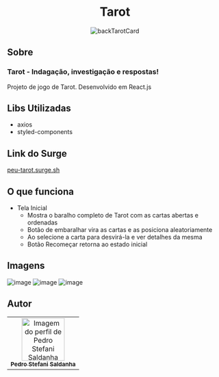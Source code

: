 # <h1 align='center'> Tarot</h1>


<p align="center">
  <img src="https://dkw5ssdvaqf8l.cloudfront.net/static/psr/br/framework/yii/images/content/pt-br/product/tarot/marselha/back-blue-card.png" alt="backTarotCard">
</p>



 ## Sobre
### Tarot -  Indagação, investigação e respostas!
Projeto de jogo de Tarot. Desenvolvido em React.js

## Libs Utilizadas
- axios
- styled-components


## Link do Surge
<a href="https://peu-tarot.surge.sh/">peu-tarot.surge.sh</a>


## O que funciona
- Tela Inicial
  - Mostra o baralho completo de Tarot com as cartas abertas e ordenadas
  - Botão de embaralhar vira as cartas e as posiciona aleatoriamente
  - Ao selecione a carta para desvirá-la e ver detalhes da mesma
  - Botão Recomeçar retorna ao estado inicial

## Imagens
![image](https://user-images.githubusercontent.com/20777850/125178720-c4196800-e1bd-11eb-8899-861a36335660.png)
![image](https://user-images.githubusercontent.com/20777850/125178727-d8f5fb80-e1bd-11eb-936b-da46cec4eca3.png)
![image](https://user-images.githubusercontent.com/20777850/125178732-e7441780-e1bd-11eb-8c1f-13fd23fee34a.png)



## Autor

<table>
  <tr>
    <td align="center"><a href="https://github.com/peustef">
    <img src="https://avatars.githubusercontent.com/u/20777850?v=4" width="100px" alt="Imagem do perfil de Pedro Stefani Saldanha"/>
    <br />
    <sub><b>Pedro Stefani Saldanha</b></sub>
     
</table>

